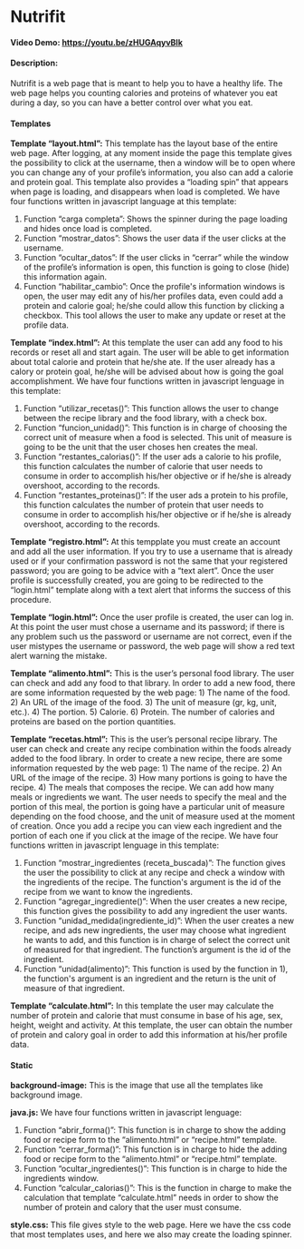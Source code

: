 # Nutrifit
#### Video Demo:  https://youtu.be/zHUGAqyvBlk
#### Description:
Nutrifit is a web page that is meant to help you to have a healthy life. The web page helps you counting calories and proteins of whatever you eat during a day, so you can have a better control over what you eat.
#### Templates
**Template “layout.html”:** This template has the layout base of the entire web page. After logging, at any moment inside the page this template gives the possibility to click at the username, then a window will be to open where you can change any of your profile’s information, you also can add a calorie and protein goal. This template also provides a “loading spin” that appears when page is loading, and disappears when load is completed. We have four functions written in javascript language at this template:
1.	Function “carga completa”: Shows the spinner during the page loading and hides once load is completed.
2.	Function “mostrar_datos”: Shows the user data if the user clicks at the username.
3.	Function “ocultar_datos”: If the user clicks in “cerrar” while the window of the profile’s information is open, this function is going to close (hide) this information again.
4.	Function “habilitar_cambio”: Once the profile's information windows is open, the user may edit any of his/her profiles data, even could add a protein and calorie goal; he/she could allow this function by clicking a checkbox. This tool allows the user to make any update or reset at the profile data.

**Template “index.html”:** At this template the user can add any food to his records or reset all and start again. The user will be able to get information about total calorie and protein that he/she ate. If the user already has a calory or protein goal, he/she will be advised about how is going the goal accomplishment.  We have four functions written in javascript lenguage in this template:
1.	Function “utilizar_recetas()”: This function allows the user to change between the recipe library and the food library, with a check box.
2.	Function “funcion_unidad()”: This function is in charge of choosing the correct unit of measure when a food is selected. This unit of measure is going to be the unit that the user choses hen creates the meal.
3.	Function “restantes_calorias()”: If the user ads a calorie to his profile, this function calculates the number of calorie that user needs to consume in order to accomplish his/her objective or if he/she is already overshoot, according to the records.
4.	Function “restantes_proteinas()”: If the user ads a protein to his profile, this function calculates the number of protein that user needs to consume in order to accomplish his/her objective or if he/she is already overshoot, according to the records.

**Template “registro.html”:** At this tempplate you must create an account and add all the user information. If you try to use a username that is already used or if your confirmation password is not the same that your registered password; you are going to be advice with a “text alert”. Once the user profile is successfully created, you are going to be redirected to the “login.html” template along with a text alert that informs the success of this procedure.

**Template “login.html”:** Once the user profile is created, the user can log in. At this point the user must chose a username and its password; if there is any problem such us the password or username are not correct, even if the user mistypes the username or password, the web page will show a red text alert warning the mistake.

**Template “alimento.html”:** This is the user’s personal food library. The user can check and add any food to that library. In order to add a new food, there are some information requested by the web page: 1) The name of the food. 2) An URL of the image of the food. 3) The unit of measure (gr, kg, unit, etc.). 4) The portion. 5) Calorie. 6) Protein. The number of calories and proteins are based on the portion quantities.

**Template “recetas.html”:** This is the user’s personal recipe library. The user can check and create any recipe combination within the foods already added to the food library. In order to create a new recipe, there are some information requested by the web page: 1) The name of the recipe. 2) An URL of the image of the recipe. 3) How many portions is going to have the recipe. 4) The meals that composes the recipe. We can add how many meals or ingredients we want. The user needs to specify the meal and the portion of this meal, the portion is going have a particular unit of measure depending on the food choose, and the unit of measure used at the moment of creation. Once you add a recipe you can view each ingredient and the portion of each one if you click at the image of the recipe. We have four functions written in javascript lenguage in this template:
1.	Function “mostrar_ingredientes (receta_buscada)”: The function gives the user the possibility to click at any recipe and check a window with the ingredients of the recipe. The function's argument is the id of the recipe from we want to know the ingredients.
2.	Function “agregar_ingrediente()”: When the user creates a new recipe, this function gives the possibility to add any ingredient the user wants.
3.	Function “unidad_medida(ingrediente_id)”: When the user creates a new recipe, and ads new ingredients, the user may choose what ingredient he wants to add, and this function is in charge of select the correct unit of measured for that ingredient. The function’s argument is the id of the ingredient.
4.	Function “unidad(alimento)”: This function is used by the function in 1), the function's argument is an ingredient and the return is the unit of measure of that ingredient.

**Template “calculate.html”:** In this template the user may calculate the number of protein and calorie that must consume in base of his age, sex, height, weight and activity. At this template, the user can obtain the number of protein and calory goal in order to add this information at his/her profile data.

#### Static

**background-image:** This is the image that use all the templates like background image.

**java.js:** We have four functions written in javascript lenguage:
1.	Function “abrir_forma()”: This function is in charge to show the adding food or recipe form to the “alimento.html” or “recipe.html” template.
2.	Function “cerrar_forma()”: This function is in charge to hide the adding food or recipe form to the “alimento.html”  or “recipe.html” template.
3.	Function “ocultar_ingredientes()”: This function is in charge to hide the ingredients window.
4.	Function “calcular_calorias()”: This is the function in charge to make the calculation that template “calculate.html” needs in order to show the number of protein and calory that the user must consume.

**style.css:** This file gives style to the web page. Here we have the css code that most templates uses, and here we also may create the loading spinner.
